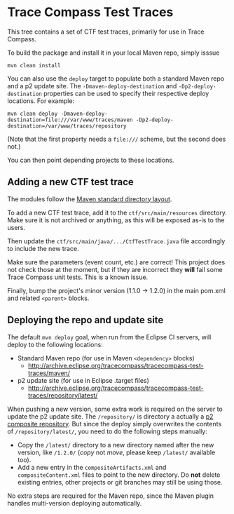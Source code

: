 Trace Compass Test Traces
=========================

This tree contains a set of CTF test traces, primarily for use in Trace Compass.

To build the package and install it in your local Maven repo, simply isssue

    mvn clean install

You can also use the `deploy` target to populate both a standard Maven repo and
a p2 update site. The `-Dmaven-deploy-destination` and `-Dp2-deploy-destination`
properties can be used to specify their respective deploy locations.
For example:

    mvn clean deploy -Dmaven-deploy-destination=file:///var/www/traces/maven -Dp2-deploy-destination=/var/www/traces/repository

(Note that the first property needs a `file:///` scheme, but the second does not.)

You can then point depending projects to these locations.

Adding a new CTF test trace
---------------------------

The modules follow the [Maven standard directory layout][].

To add a new CTF test trace, add it to the `ctf/src/main/resources` directory.
Make sure it is not archived or anything, as this will be exposed as-is to the
users.

Then update the `ctf/src/main/java/.../CtfTestTrace.java` file accordingly to
include the new trace.

Make sure the parameters (event count, etc.) are correct! This project does not
check those at the moment, but if they are incorrect they **will** fail some
Trace Compass unit tests. This is a known issue.

Finally, bump the project's minor version (1.1.0 -> 1.2.0) in the main pom.xml
and related `<parent>` blocks.

Deploying the repo and update site
----------------------------------

The default `mvn deploy` goal, when run from the Eclipse CI servers, will deploy
to the following locations:

* Standard Maven repo (for use in Maven `<dependency>` blocks)
  * <http://archive.eclipse.org/tracecompass/tracecompass-test-traces/maven/>
* p2 update site (for use in Eclipse .target files)
  * <http://archive.eclipse.org/tracecompass/tracecompass-test-traces/repository/latest/>

When pushing a new version, some extra work is required on the server to update
the p2 update site. The `/repository/` is directory a actually a
[p2 composite repository][]. But since the deploy simply overwrites the contents
of `/repository/latest/`, you need to do the following steps manually:

* Copy the `/latest/` directory to a new directory named after the new version,
  like `/1.2.0/` (*copy* not *move*, please keep `/latest/` available too).
* Add a new entry in the `compositeArtifacts.xml` and `compositeContent.xml`
  files to point to the new directory. Do **not** delete existing entries, other
  projects or git branches may still be using those.

No extra steps are required for the Maven repo, since the Maven plugin handles
multi-version deploying automatically.

[Maven standard directory layout]: https://maven.apache.org/guides/introduction/introduction-to-the-standard-directory-layout.html
[p2 composite repository]: https://wiki.eclipse.org/Equinox/p2/Composite_Repositories_%28new%29
